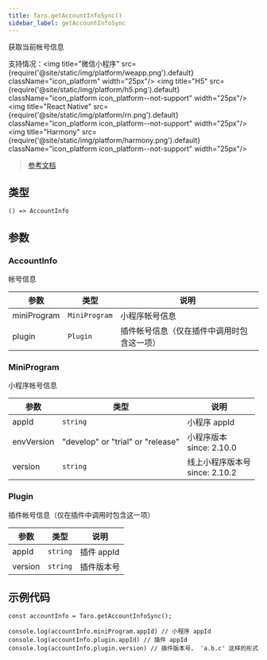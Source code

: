 ```yaml
---
title: Taro.getAccountInfoSync()
sidebar_label: getAccountInfoSync
---
```


获取当前帐号信息

支持情况：<img title="微信小程序" src={require('@site/static/img/platform/weapp.png').default} className="icon_platform" width="25px"/> <img title="H5" src={require('@site/static/img/platform/h5.png').default} className="icon_platform icon_platform--not-support" width="25px"/> <img title="React Native" src={require('@site/static/img/platform/rn.png').default} className="icon_platform icon_platform--not-support" width="25px"/> <img title="Harmony" src={require('@site/static/img/platform/harmony.png').default} className="icon_platform icon_platform--not-support" width="25px"/>

> [参考文档](https://developers.weixin.qq.com/miniprogram/dev/api/open-api/account-info/wx.getAccountInfoSync.html)

## 类型

```tsx
() => AccountInfo
```

## 参数

### AccountInfo

帐号信息

| 参数 | 类型 | 说明 |
| --- | --- | --- |
| miniProgram | `MiniProgram` | 小程序帐号信息 |
| plugin | `Plugin` | 插件帐号信息（仅在插件中调用时包含这一项） |

### MiniProgram

小程序帐号信息

| 参数 | 类型 | 说明 |
| --- | --- | --- |
| appId | `string` | 小程序 appId |
| envVersion | "develop" or "trial" or "release" | 小程序版本<br />since: 2.10.0 |
| version | `string` | 线上小程序版本号<br />since: 2.10.2 |

### Plugin

插件帐号信息（仅在插件中调用时包含这一项）

| 参数 | 类型 | 说明 |
| --- | --- | --- |
| appId | `string` | 插件 appId |
| version | `string` | 插件版本号 |

## 示例代码

```tsx
const accountInfo = Taro.getAccountInfoSync();

console.log(accountInfo.miniProgram.appId) // 小程序 appId
console.log(accountInfo.plugin.appId) // 插件 appId
console.log(accountInfo.plugin.version) // 插件版本号， 'a.b.c' 这样的形式
```
